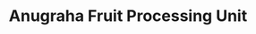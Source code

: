 ---
title: "Anugraha Fruit Processing Unit"
url: /trivandrum/anugraha-fruit-processing-unit/
shop: Allgemein
---